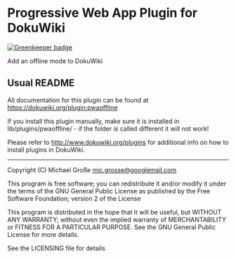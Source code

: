 # Progressive Web App Plugin for DokuWiki

[![Greenkeeper badge](https://badges.greenkeeper.io/micgro42/dokuwiki-plugin-pwaoffline.svg)](https://greenkeeper.io/)

Add an offline mode to DokuWiki

## Usual  README

All documentation for this plugin can be found at
https://dokuwiki.org/plugin:pwaoffline

If you install this plugin manually, make sure it is installed in
lib/plugins/pwaoffline/ - if the folder is called different it
will not work!

Please refer to http://www.dokuwiki.org/plugins for additional info
on how to install plugins in DokuWiki.

----
Copyright (C) Michael Große <mic.grosse@googlemail.com>

This program is free software; you can redistribute it and/or modify
it under the terms of the GNU General Public License as published by
the Free Software Foundation; version 2 of the License

This program is distributed in the hope that it will be useful,
but WITHOUT ANY WARRANTY; without even the implied warranty of
MERCHANTABILITY or FITNESS FOR A PARTICULAR PURPOSE.  See the
GNU General Public License for more details.

See the LICENSING file for details
